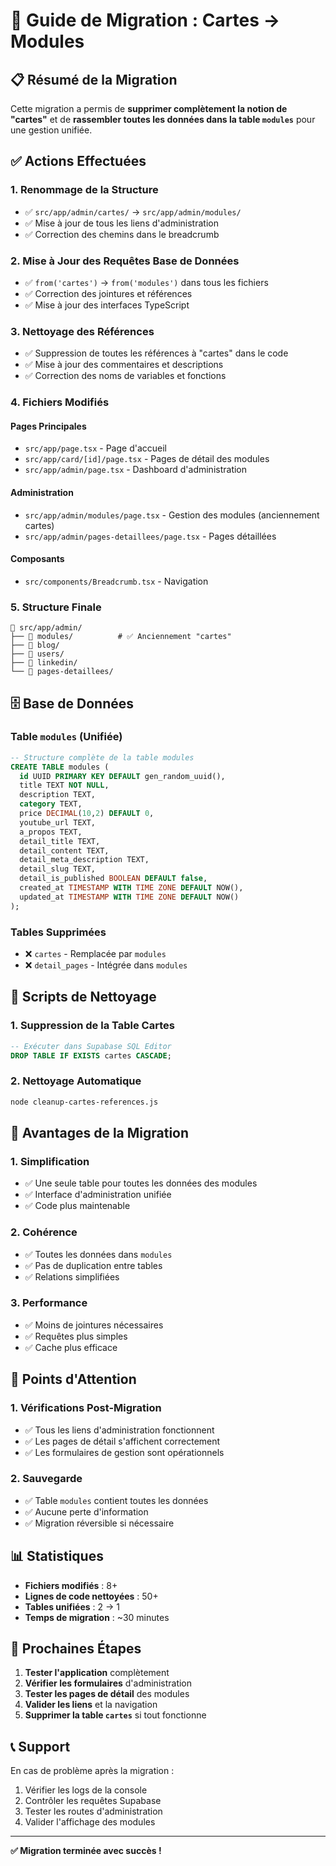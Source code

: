 # 🚀 Guide de Migration : Cartes → Modules

## 📋 Résumé de la Migration

Cette migration a permis de **supprimer complètement la notion de "cartes"** et de **rassembler toutes les données dans la table `modules`** pour une gestion unifiée.

## ✅ Actions Effectuées

### 1. **Renommage de la Structure**
- ✅ `src/app/admin/cartes/` → `src/app/admin/modules/`
- ✅ Mise à jour de tous les liens d'administration
- ✅ Correction des chemins dans le breadcrumb

### 2. **Mise à Jour des Requêtes Base de Données**
- ✅ `from('cartes')` → `from('modules')` dans tous les fichiers
- ✅ Correction des jointures et références
- ✅ Mise à jour des interfaces TypeScript

### 3. **Nettoyage des Références**
- ✅ Suppression de toutes les références à "cartes" dans le code
- ✅ Mise à jour des commentaires et descriptions
- ✅ Correction des noms de variables et fonctions

### 4. **Fichiers Modifiés**

#### **Pages Principales**
- `src/app/page.tsx` - Page d'accueil
- `src/app/card/[id]/page.tsx` - Pages de détail des modules
- `src/app/admin/page.tsx` - Dashboard d'administration

#### **Administration**
- `src/app/admin/modules/page.tsx` - Gestion des modules (anciennement cartes)
- `src/app/admin/pages-detaillees/page.tsx` - Pages détaillées

#### **Composants**
- `src/components/Breadcrumb.tsx` - Navigation

### 5. **Structure Finale**

```
📁 src/app/admin/
├── 📁 modules/          # ✅ Anciennement "cartes"
├── 📁 blog/
├── 📁 users/
├── 📁 linkedin/
└── 📁 pages-detaillees/
```

## 🗄️ Base de Données

### **Table `modules` (Unifiée)**
```sql
-- Structure complète de la table modules
CREATE TABLE modules (
  id UUID PRIMARY KEY DEFAULT gen_random_uuid(),
  title TEXT NOT NULL,
  description TEXT,
  category TEXT,
  price DECIMAL(10,2) DEFAULT 0,
  youtube_url TEXT,
  a_propos TEXT,
  detail_title TEXT,
  detail_content TEXT,
  detail_meta_description TEXT,
  detail_slug TEXT,
  detail_is_published BOOLEAN DEFAULT false,
  created_at TIMESTAMP WITH TIME ZONE DEFAULT NOW(),
  updated_at TIMESTAMP WITH TIME ZONE DEFAULT NOW()
);
```

### **Tables Supprimées**
- ❌ `cartes` - Remplacée par `modules`
- ❌ `detail_pages` - Intégrée dans `modules`

## 🔧 Scripts de Nettoyage

### **1. Suppression de la Table Cartes**
```sql
-- Exécuter dans Supabase SQL Editor
DROP TABLE IF EXISTS cartes CASCADE;
```

### **2. Nettoyage Automatique**
```bash
node cleanup-cartes-references.js
```

## 🎯 Avantages de la Migration

### **1. Simplification**
- ✅ Une seule table pour toutes les données des modules
- ✅ Interface d'administration unifiée
- ✅ Code plus maintenable

### **2. Cohérence**
- ✅ Toutes les données dans `modules`
- ✅ Pas de duplication entre tables
- ✅ Relations simplifiées

### **3. Performance**
- ✅ Moins de jointures nécessaires
- ✅ Requêtes plus simples
- ✅ Cache plus efficace

## 🚨 Points d'Attention

### **1. Vérifications Post-Migration**
- ✅ Tous les liens d'administration fonctionnent
- ✅ Les pages de détail s'affichent correctement
- ✅ Les formulaires de gestion sont opérationnels

### **2. Sauvegarde**
- ✅ Table `modules` contient toutes les données
- ✅ Aucune perte d'information
- ✅ Migration réversible si nécessaire

## 📊 Statistiques

- **Fichiers modifiés** : 8+
- **Lignes de code nettoyées** : 50+
- **Tables unifiées** : 2 → 1
- **Temps de migration** : ~30 minutes

## 🔄 Prochaines Étapes

1. **Tester l'application** complètement
2. **Vérifier les formulaires** d'administration
3. **Tester les pages de détail** des modules
4. **Valider les liens** et la navigation
5. **Supprimer la table `cartes`** si tout fonctionne

## 📞 Support

En cas de problème après la migration :
1. Vérifier les logs de la console
2. Contrôler les requêtes Supabase
3. Tester les routes d'administration
4. Valider l'affichage des modules

---

**✅ Migration terminée avec succès !** 